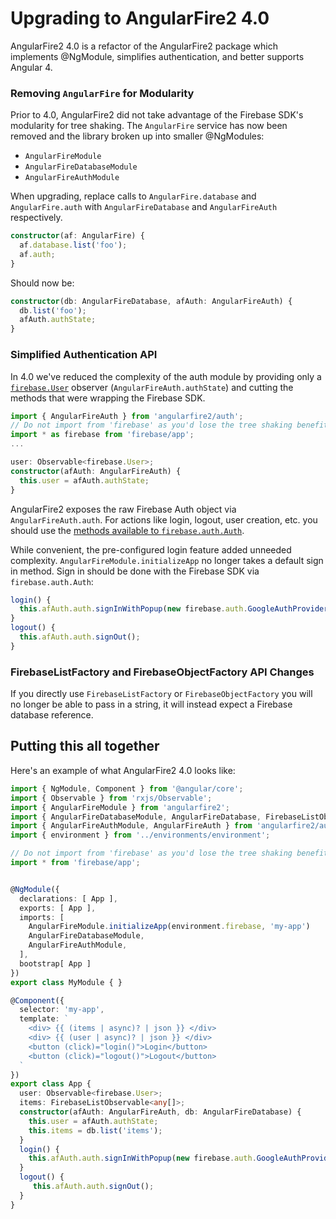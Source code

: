 # Upgrading to AngularFire2 4.0

AngularFire2 4.0 is a refactor of the AngularFire2 package which implements
@NgModule, simplifies authentication, and better supports Angular 4.

### Removing `AngularFire` for Modularity

Prior to 4.0, AngularFire2 did not take advantage of the Firebase SDK's modularity for tree shaking. The `AngularFire` service has now been removed and the library broken up into smaller @NgModules:

* `AngularFireModule`
* `AngularFireDatabaseModule`
* `AngularFireAuthModule`

When upgrading, replace calls to `AngularFire.database` and `AngularFire.auth` with `AngularFireDatabase` and `AngularFireAuth` respectively.

```typescript
constructor(af: AngularFire) {
  af.database.list('foo');
  af.auth;
}
```
Should now be:

```typescript
constructor(db: AngularFireDatabase, afAuth: AngularFireAuth) {
  db.list('foo');
  afAuth.authState;
}
```

### Simplified Authentication API

In 4.0 we've reduced the complexity of the auth module by providing only a [`firebase.User`](https://firebase.google.com/docs/reference/js/firebase.User) observer (`AngularFireAuth.authState`) and cutting the methods that were wrapping the Firebase SDK.

```typescript
import { AngularFireAuth } from 'angularfire2/auth';
// Do not import from 'firebase' as you'd lose the tree shaking benefits
import * as firebase from 'firebase/app';
...

user: Observable<firebase.User>;
constructor(afAuth: AngularFireAuth) {
  this.user = afAuth.authState;
}
```

AngularFire2 exposes the raw Firebase Auth object via `AngularFireAuth.auth`. For actions like login, logout, user creation, etc. you should use the [methods available to `firebase.auth.Auth`](https://firebase.google.com/docs/reference/js/firebase.auth.Auth).

While convenient, the pre-configured login feature added unneeded complexity. `AngularFireModule.initializeApp` no longer takes a default sign in method. Sign in should be done with the Firebase SDK via `firebase.auth.Auth`:

```typescript
login() {
  this.afAuth.auth.signInWithPopup(new firebase.auth.GoogleAuthProvider());
}
logout() {
  this.afAuth.auth.signOut();
}
```

### FirebaseListFactory and FirebaseObjectFactory API Changes

If you directly use `FirebaseListFactory` or `FirebaseObjectFactory` you will no longer be able to pass in a string, it will instead expect a Firebase database reference.

## Putting this all together

Here's an example of what AngularFire2 4.0 looks like:

```typescript
import { NgModule, Component } from '@angular/core';
import { Observable } from 'rxjs/Observable';
import { AngularFireModule } from 'angularfire2';
import { AngularFireDatabaseModule, AngularFireDatabase, FirebaseListObservable } from 'angularfire2/database';
import { AngularFireAuthModule, AngularFireAuth } from 'angularfire2/auth';
import { environment } from '../environments/environment';

// Do not import from 'firebase' as you'd lose the tree shaking benefits
import * from 'firebase/app';


@NgModule({
  declarations: [ App ],
  exports: [ App ],
  imports: [ 
    AngularFireModule.initializeApp(environment.firebase, 'my-app')
    AngularFireDatabaseModule,
    AngularFireAuthModule,
  ],
  bootstrap[ App ]
})
export class MyModule { }

@Component({
  selector: 'my-app',
  template: `
    <div> {{ (items | async)? | json }} </div>
    <div> {{ (user | async)? | json }} </div>
    <button (click)="login()">Login</button>
    <button (click)="logout()">Logout</button>
  `
})
export class App {
  user: Observable<firebase.User>;
  items: FirebaseListObservable<any[]>;
  constructor(afAuth: AngularFireAuth, db: AngularFireDatabase) {
    this.user = afAuth.authState;
    this.items = db.list('items');
  }
  login() {
    this.afAuth.auth.signInWithPopup(new firebase.auth.GoogleAuthProvider());
  }
  logout() {
     this.afAuth.auth.signOut();
  }
}
```

